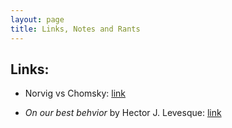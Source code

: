 ```yaml
---
layout: page
title: Links, Notes and Rants
---
```


## Links: ##

* Norvig vs Chomsky: [link](http://norvig.com/chomsky.html)

* *On our best behvior* by Hector J. Levesque: [link](http://www.cs.toronto.edu/~hector/Papers/ijcai-13-paper.pdf)

